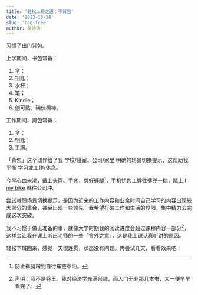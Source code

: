 ```yaml
---
title: '轻松上班之道：不背包'
date: '2023-10-24'
slug: 'bag-free'
author: 吴诗涛
---
```


习惯了出门背包。

上学期间，书包常备：

1. 伞；
1. 钥匙；
1. 水杯；
1. 笔；
1. Kindle；
1. 创可贴、碘伏棉棒。

工作期间，挎包常备：

1. 伞；
1. 钥匙；
1. 工牌。

「背包」这个动作给了我 学校/寝室、公司/家里 明确的场景切换提示，这帮助我平衡 学习或工作/休息。

今早心血来潮，戴上头盔、手套，绑好裤腿[^1]，手机钥匙工牌往裤兜一揣，踏上 <a class="link" href="/posts/bikes/#第三辆-大学的自行车">I my bike</a> 就往公司冲。

尝试减弱场景切换提示，是因为近来的工作内容和业余时间自己学习的内容出现较大部分的重合，甚至出现一些领先。我希望打破工作和生活的界限，集中精力去完成这次突破。

我不习惯于做无准备的事，就像大学时期我的阅读进度会超过课程内容一部分[^2]，这样会让我在课上听出老师的一些「言外之意」，这是我上课认真听讲的原因。

轻松下班回来，感觉一天很连贯，状态没有问题。再尝试几天，看看效果吧！

[^1]: 防止裤腿蹭到自行车链条油。
[^2]: 声明：我不是卷王。我对经济学充满兴趣，而入门无非那几本书，大一便早早看完了。
